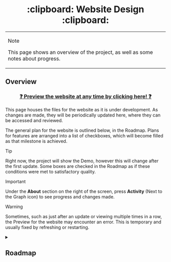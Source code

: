 <a name="top"></a>

<h1 align="center">
:clipboard: Website Design :clipboard:
</h1>
<!-- Box Note Alert -->
<table><tr><td>

> [!NOTE]
> This page shows an overview of the project, as well as some notes about progress.
 </td></tr></table>

<!-- Main Overview -->
<h2> Overview </h2>

<h3 align="center">
  
  [:question: Preview the website at any time by clicking here! :question:](http://htmlpreview.github.io/?https://github.com/Fennifae/Website/blob/main/Pages/Age_Verification.html)
</h3>

This page houses the files for the website as it is under development. As changes are made, they will be periodically updated here, where they can be accessed and reviewed.

The general plan for the website is outlined below, in the Roadmap. Plans for features are arranged into a list of checkboxes, which will become filled as that milestone is achieved.

> [!Tip]
> Right now, the project will show the Demo, however this will change after the first update. Some boxes are checked in the Roadmap as if these conditions were met to satisfactory quality.

> [!Important]
> Under the **About** section on the right of the screen, press **Activity** (Next to the Graph icon) to see progress and changes made.

> [!Warning]
> Sometimes, such as just after an update or viewing multiple times in a row, the Preview for the website may encounter an error. This is temporary and usually fixed by refreshing or restarting.
<!-- Roadmap -->
<details>
  <summary><h2>Roadmap</h2></summary>
  
### Homepage

- [x] Age Restriction (Must be 21+)
- [ ] General information (About us)
- [x] Product showcase (Featured products)

### The Lounge

- [ ] Showcase the Lounge

### Crystals

- [ ] Sort by category
- [ ] Showcase products individually (Images and descriptions)

### CBD Products

- [ ] Sort by category
- [ ] Showcase products individually (Images and descriptions)

</details>
